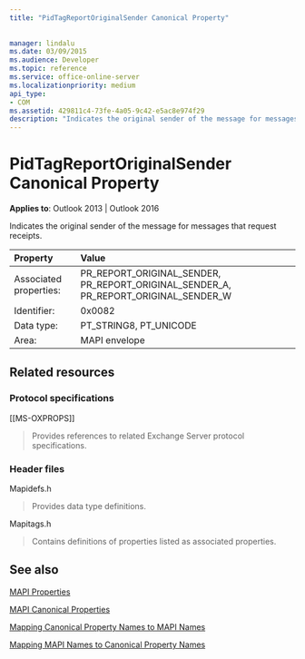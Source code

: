 ```yaml
---
title: "PidTagReportOriginalSender Canonical Property"
 
 
manager: lindalu
ms.date: 03/09/2015
ms.audience: Developer
ms.topic: reference
ms.service: office-online-server
ms.localizationpriority: medium
api_type:
- COM
ms.assetid: 429811c4-73fe-4a05-9c42-e5ac8e974f29
description: "Indicates the original sender of the message for messages that request receipts for Outlook 2013 or Outlook 2016."
---
```


# PidTagReportOriginalSender Canonical Property

  
  
**Applies to**: Outlook 2013 | Outlook 2016 
  
Indicates the original sender of the message for messages that request receipts.
  
|Property |Value |
|:-----|:-----|
|Associated properties:  <br/> |PR_REPORT_ORIGINAL_SENDER, PR_REPORT_ORIGINAL_SENDER_A, PR_REPORT_ORIGINAL_SENDER_W  <br/> |
|Identifier:  <br/> |0x0082  <br/> |
|Data type:  <br/> |PT_STRING8, PT_UNICODE  <br/> |
|Area:  <br/> |MAPI envelope  <br/> |
   
## Related resources

### Protocol specifications

[[MS-OXPROPS]] 
  
> Provides references to related Exchange Server protocol specifications.
    
### Header files

Mapidefs.h
  
> Provides data type definitions.
    
Mapitags.h
  
> Contains definitions of properties listed as associated properties.
    
## See also



[MAPI Properties](mapi-properties.md)
  
[MAPI Canonical Properties](mapi-canonical-properties.md)
  
[Mapping Canonical Property Names to MAPI Names](mapping-canonical-property-names-to-mapi-names.md)
  
[Mapping MAPI Names to Canonical Property Names](mapping-mapi-names-to-canonical-property-names.md)


